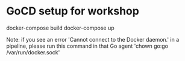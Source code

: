 # GoCD setup for workshop

docker-compose build
docker-compose up

Note: if you see an error 'Cannot connect to the Docker daemon.' in a pipeline,
please run this command in that Go agent 'chown go:go /var/run/docker.sock'
